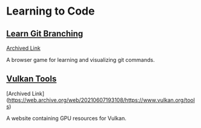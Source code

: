 # Learning to Code

## [Learn Git Branching](https://learngitbranching.js.org/)
[Archived Link](https://web.archive.org/web/20241009005453/https://learngitbranching.js.org/)

A browser game for learning and visualizing git commands.

## [Vulkan Tools](https://www.vulkan.org/tools)
[Archived Link] (https://web.archive.org/web/20210607193108/https://www.vulkan.org/tools)

A website containing GPU resources for Vulkan.